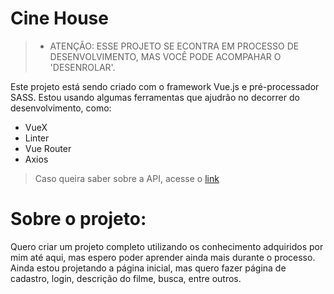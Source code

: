 # Cine House

> * ATENÇÃO: ESSE PROJETO SE ECONTRA EM PROCESSO DE DESENVOLVIMENTO, MAS VOCÊ PODE ACOMPAHAR O 'DESENROLAR'.

Este projeto está sendo criado com o framework Vue.js e pré-processador SASS. Estou usando algumas ferramentas que ajudrão no decorrer do desenvolvimento, como:
    <ul>
        <li>VueX</li>
        <li>Linter</li>
        <li>Vue Router</li>
        <li>Axios</li>
    </ul>

> Caso queira saber sobre a API, acesse o <a href='https://api.themoviedb.org'>link</a>

<h1>Sobre o projeto:</h1>
<p>Quero criar um projeto completo utilizando os conhecimento adquiridos por mim até aqui, mas espero poder aprender ainda mais durante o  processo. Ainda estou projetando a página inicial, mas quero fazer página de cadastro, login, descrição do filme, busca, entre outros.</p>
